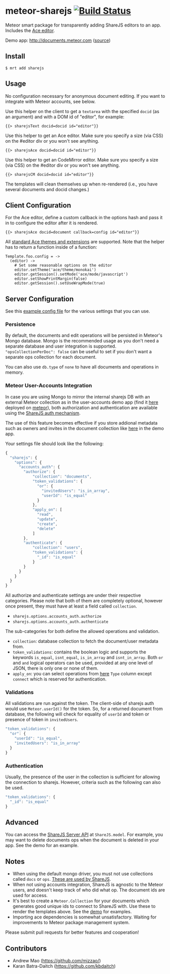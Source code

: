 meteor-sharejs [![Build Status](https://travis-ci.org/mizzao/meteor-sharejs.svg)](https://travis-ci.org/mizzao/meteor-sharejs)
==============

Meteor smart package for transparently adding ShareJS editors to an app. Includes the [Ace editor](http://ace.c9.io/).

Demo app: http://documents.meteor.com ([source](demo))

## Install

```
$ mrt add sharejs
```

## Usage

No configuration necessary for anonymous document editing. If you want to integrate with Meteor accounts, see below.

Use this helper on the client to get a `textarea` with the specified `docid` (as an argument) and with a DOM id of "editor", for example:

```
{{> sharejsText docid=docid id="editor"}}
```

Use this helper to get an Ace editor. Make sure you specify a size (via CSS) on the #editor div or you won't see anything.
```
{{> sharejsAce docid=docid id="editor"}}
```

Use this helper to get an CodeMirror editor. Make sure you specify a size (via CSS) on the #editor div or you won't see anything.
```
{{> sharejsCM docid=docid id="editor"}}
```


The templates will clean themselves up when re-rendered (i.e., you have several documents and docid changes.)

## Client Configuration

For the Ace editor, define a custom callback in the options hash and pass it in to configure the editor after it is rendered.

```
{{> sharejsAce docid=document callback=config id="editor"}}
```

All [standard Ace themes and extensions](https://github.com/ajaxorg/ace-builds/tree/master/src) are supported. Note that the helper has to return a function inside of a function:

```
Template.foo.config = ->
  (editor) ->
    # Set some reasonable options on the editor
    editor.setTheme('ace/theme/monokai')
    editor.getSession().setMode('ace/mode/javascript')
    editor.setShowPrintMargin(false)
    editor.getSession().setUseWrapMode(true)
```

## Server Configuration

See this [example config file](settings-example.json) for the various settings that you can use.

### Persistence

By default, the documents and edit operations will be persisted in Meteor's Mongo database. Mongo is the recommended usage as you don't need a separate database and user integration is supported. `"opsCollectionPerDoc": false` can be useful to set if you don't want a separate ops collection for each document.

You can also use `db.type` of `none` to have all documents and operations in memory.

### Meteor User-Accounts Integration

In case you are using Mongo to mirror the internal sharejs DB with an external Meteor collection as in the user-accounts demo app (find it [here](https://github.com/kbdaitch/meteor-documents-demo) deployed on [meteor](http://documents-users.meteor.com)), both authorization and authentication are available using the [ShareJS auth mechanism](https://github.com/share/ShareJS/wiki/User-access-control).

The use of this feature becomes effective if you store addional metadata such as owners and invites in the document collection like [here](https://github.com/kbdaitch/meteor-documents-demo/blob/master/client/client.coffee#L22) in the demo app.

Your settings file should look like the following:

```js
{
  "sharejs": {
    "options": {
      "accounts_auth": {
        "authorize": {
            "collection": "documents",
            "token_validations": {
              "or": {
                "invitedUsers": "is_in_array",
                "userId": "is_equal"
              }
            },
            "apply_on": [
              "read",
              "update",
              "create",
              "delete"
            ]
        },
        "authenticate": {
            "collection": "users",
            "token_validations": {
              "_id": "is_equal"
            }
        }
      }
    }
  }
}
```

All authorize and authenticate settings are under their respective categories. Please note that both of them are completely optional, however once present, they must have at least a field called `collection`.

* `sharejs.options.accounts_auth.authorize`
* `sharejs.options.accounts_auth.authenticate`

The sub-categories for both define the allowed operations and validation.

* `collection`: database collection to fetch the document/user metadata from.
* `token_validations`: contains the boolean logic and supports the keywords `is_equal`, `isnt_equal`, `is_in_array` and `isnt_in_array`. Both `or` and `and` logical operators can be used, provided at any one level of JSON, there is only one or none of them.
* `apply_on`: you can select operations from [here](https://github.com/share/ShareJS/wiki/User-access-control#actions) `Type` column except `connect` which is reserved for authentication.

### Validations

All validations are run against the token. The client-side of sharejs auth would use `Meteor.userId()` for the token. So, for a returned document from database, the following will check for equality of `userId` and token or presence of token in `invitedUsers`.

```js
"token_validations": {
  "or": {
    "userId": "is_equal",
    "invitedUsers": "is_in_array"
  }
}
```

### Authentication

Usually, the presence of the user in the collection is sufficient for allowing the connection to sharejs. However, criteria such as the following can also be used.

```js
"token_validations": {
  "_id": "is_equal"
}
```

## Advanced

You can access the [ShareJS Server API](https://github.com/share/ShareJS/wiki/Server-api) at `ShareJS.model`. For example, you may want to delete documents ops when the document is deleted in your app. See the demo for an example.

## Notes

- When using the default mongo driver, you must not use collections called `docs` or `ops`. [These are used by ShareJS](https://github.com/share/ShareJS/blob/v0.6.2/src/server/db/mongo.coffee).
- When not using accounts integration, ShareJS is agnostic to the Meteor users, and doesn't keep track of who did what op. The document ids are used for access.
- It's best to create a `Meteor.Collection` for your documents which generates good unique ids to connect to ShareJS with. Use these to render the templates above. See the [demo](demo) for examples.
- Importing ace dependencies is somewhat unsatisfactory. Waiting for improvements to Meteor package management system.

Please submit pull requests for better features and cooperation!

## Contributors

* Andrew Mao (https://github.com/mizzao/)
* Karan Batra-Daitch (https://github.com/kbdaitch)
